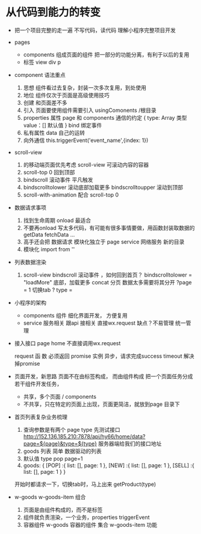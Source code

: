 # 从代码到能力的转变
- 把一个项目完整的走一遍
  不写代码，读代码 理解小程序完整项目开发
- pages
  - components
    组成页面的组件
    把一部分的功能分离，有利于以后的复用
  - 标签 view div p
- component 语法重点
  1. 思想
    组件看过去复杂，封装一次多次复用，到处使用
  2. 地位
    组件仅次于页面是高级使用技巧
  3. 创建
    和页面差不多
  4. 引入
    页面要使用组件需要引入 usingComonents /根目录
  5. properties 属性
    page 和 components 通信的约定 {
      type: Array 类型
      value：[] 默认值
    }
      <w-tab-control title="" bind:/> 
      bind 绑定事件
    6. 私有属性
      data 自己的运转 
    7. 向外通信
      this.triggerEvent('event_name',{index: 1})
- scroll-view
  1. 的移动端页面优先考虑 scroll-view
    可滚动内容的容器
  2. scroll-top 0
    回到顶部
  3. bindscroll
    滚动事件  平凡触发
  4. bindscrolltolower 滚动底部加载更多
    bindscrolltoupper 滚动到顶部 
  5. scroll-with-animation 配合 scroll-top 0 
- 数据请求事项
  1. 找到生命周期
    onload 最适合
  2. 不要再onload 写太多代码，有可能有很多事情要做，用函数封装取数据的 
    getData fetchData ...
  3. 高手还会把 数据请求 模块化独立于 page 
    service 网络服务 新的目录
  4. 模块化 import from ''
- 列表数据渲染
  1. scroll-view
    bindscroll 滚动事件 ，如何回到首页？
    bindscrolltolower = "loadMore" 底部，加载更多
    concat 分页  数据太多需要将其分开 ?page = 1
    切换tab ? type = 
- 小程序的架构
  - components 组件
    细化界面开发， 方便复用
  - service 服务相关  跟api 接相关
    直接wx.request 缺点？不易管理
    统一管理
- 接入接口
  page home 不直接调用wx.request


  request 函 数 必须返回 promise 实例
  异步，请求完成success timeout 解决掉promise
- 页面开发，新思路
  页面不在由标签构成， 而由组件构成
  把一个页面任务分成若干组件开发任务，
  - 共享，多个页面 / components
  - 不共享，只在特定的页面上出现，页面更简洁，就放到page 目录下
- 首页列表复杂业务梳理
  1. 查询参数是有两个
    page
    type
    先测试接口
    http://152.136.185.210:7878/api/hy66/home/data?page=${page}&type=${type} 服务器端给我们的接口地址
  2. goods 列表 简单
    数据驱动的列表
  3. 默认值 type pop page=1
  4. goods: {
    [POP] :{
      list: [],
      page: 1
    },
    [NEW] :{
      list: [],
      page: 1
    },
    [SELL] :{
      list: [],
      page: 1
    }
  }



  开始时都请求一下，切换tab时，马上出来
  getProduct(type) 
- w-goods w-goods-item 组合
  1. 页面是由组件构成的，而不是标签
  2. 组件就负责渲染，一个业务，properties triggerEvent
  3. 容器组件
    w-goods 容器的组件 集合
    w-goods-item 功能
